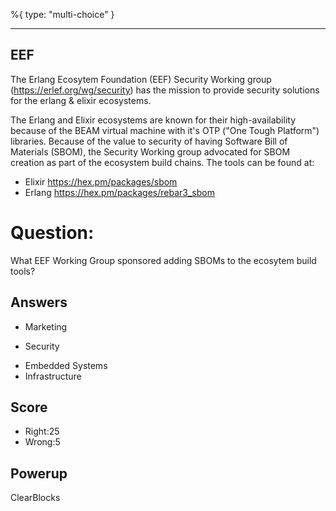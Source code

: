 %{
 type: "multi-choice"
}

---
## EEF
The Erlang Ecosytem Foundation (EEF)
Security Working group
(https://erlef.org/wg/security)
has the mission
to provide security solutions
for the erlang & elixir ecosystems.

The Erlang and Elixir ecosystems are known
for their high-availability because of the BEAM
virtual machine with it's
OTP ("One Tough Platform") libraries.
Because of the value to security of
having Software Bill of Materials
(SBOM),
the Security Working group
advocated for SBOM
creation as part of the ecosystem
build chains.
The tools can be found at:
- Elixir https://hex.pm/packages/sbom
- Erlang https://hex.pm/packages/rebar3_sbom

# Question:
What EEF Working Group sponsored adding SBOMs to the ecosytem build tools?

## Answers
- Marketing
* Security
- Embedded Systems
- Infrastructure


## Score
- Right:25
- Wrong:5

## Powerup
ClearBlocks
